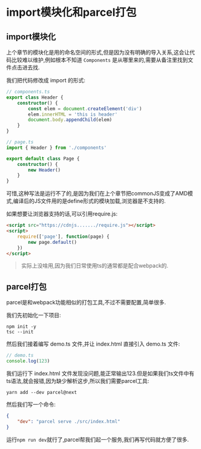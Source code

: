 # import模块化和parcel打包

## import模块化

上个章节的模块化是用的命名空间的形式,但是因为没有明确的导入关系,这会让代码比较难以维护,例如根本不知道 `Components` 是从哪里来的,需要从备注里找到文件点击进去找.

我们把代码修改成 import 的形式:
```ts
// components.ts
export class Header {
    constructor() {
        const elem = document.createElement('div')
        elem.innerHTML = 'this is header'
        document.body.appendChild(elem)
    }
}
```
```ts
// page.ts
import { Header } from './components'

export default class Page {
    constructor() {
        new Header()
    }
}
```
可惜,这种写法是运行不了的,是因为我们在上个章节把commonJS变成了AMD模式,编译后的JS文件用的是define形式的模块加载,浏览器是不支持的.

如果想要让浏览器支持的话,可以引用require.js:
```html
<script src="https://cdnjs......./require.js"></script>
<script>
    require(['page'], function(page) {
        new page.default()
    })
</script>
```
>实际上没啥用,因为我们日常使用ts的通常都是配合webpack的.

## parcel打包

parcel是和webpack功能相似的打包工具,不过不需要配置,简单很多.

我们先初始化一下项目:
```ssh
npm init -y
tsc --init
```

然后我们接着编写 demo.ts 文件,并让 index.html 直接引入 demo.ts 文件:
```ts
// demo.ts
console.log(123)
```
我们运行下 index.html 文件发现没问题,能正常输出123.但是如果我们ts文件中有ts语法,就会报错,因为缺少解析这步,所以我们需要parcel工具:
```ssh
yarn add --dev parcel@next
```
然后我们写一个命令:
```json
{
    "dev": "parcel serve ./src/index.html"
}
```
运行`npm run dev`就行了,parcel帮我们起一个服务,我们再写代码就方便了很多.




